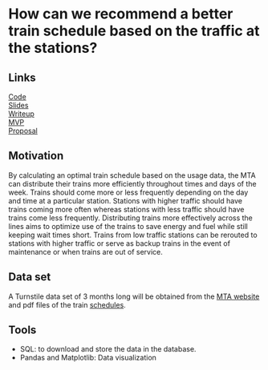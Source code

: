 # How can we recommend a better train schedule based on the traffic at the stations?

## Links
[Code](https://github.com/lee-jin81/metis_project_1_EDA/blob/main/eda_train_FINAL.ipynb)<br>
[Slides](https://github.com/lee-jin81/metis_project_1_EDA/blob/main/slides_eda.pdf)<br>
[Writeup](https://github.com/lee-jin81/metis_project_1_EDA/blob/main/Project_1_writeup_JingLee.pdf)<br>
[MVP](https://github.com/lee-jin81/metis_project_1_EDA/blob/main/mvp_eda.pdf)<br>
[Proposal](https://github.com/lee-jin81/metis_project_1_EDA/blob/main/proposal_eda.pdf)

## Motivation
By calculating an optimal train schedule based on the usage data, the MTA can distribute their trains more efficiently throughout times and days of the week. Trains should come more or less frequently depending on the day and time at a particular station. Stations with higher traffic should have trains coming more often whereas stations with less traffic should  have trains come less frequently. Distributing trains more effectively across the lines aims to optimize use of the trains to save energy and fuel while still keeping wait times short. Trains from low traffic stations can be rerouted to stations with higher traffic or serve as backup trains in the event of maintenance or when trains are out of service.

## Data set
A Turnstile data set of 3 months long will be obtained from the [MTA website](http://web.mta.info/developers/turnstile.html) and pdf files of 
the train [schedules](https://new.mta.info/schedules).

## Tools
* SQL: to download and store the data in the database. 
* Pandas and Matplotlib: Data visualization




